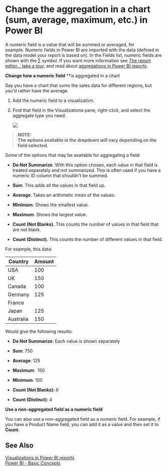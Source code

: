 ﻿<properties 
   pageTitle="Change the aggregation in a chart (sum, average, maximum, etc.) in Power BI"
   description="Change the aggregation in a chart (sum, average, maximum, etc.) in Power BI"
   services="powerbi" 
   documentationCenter="" 
   authors="jastru" 
   manager="mblythe" 
   editor=""
   tags=""/>
 
<tags
   ms.service="powerbi"
   ms.devlang="NA"
   ms.topic="article"
   ms.tgt_pltfrm="NA"
   ms.workload="powerbi"
   ms.date="10/15/2015"
   ms.author="jastru"/>

# Change the aggregation in a chart (sum, average, maximum, etc.) in Power BI  

A numeric field is a value that will be summed or averaged, for example. Numeric fields in Power BI are imported with the data (defined in the data model your report is based on). In the Fields list, numeric fields are shown with the ∑ symbol. If you want more information see [The report editor... take a tour](https://support.powerbi.com/knowledgebase/articles/665494), and read about [aggregations in Power BI reports](http://support.powerbi.com/knowledgebase/articles/471200-change-the-aggregation-in-a-chart-sum-average-m).

 **Change how a numeric** **field** **is aggregated in a chart

Say you have a chart that sums the sales data for different regions, but you'd rather have the average. 

1.  Add the numeric field to a visualization.

2.  Find that field in the Visualizations pane, right-click, and select the aggregate type you need.

    ![](https://i.embed.ly/1/image?url=https%3A%2F%2Fs3.amazonaws.com%2Fuploads.uservoice.com%2Fassets%2F083%2F875%2F342%2Foriginal%2Ffilter%2520expand.png%3FAWSAccessKeyId%3D14D6VH0N6B73PJ6VE382%26Expires%3D1500869786%26Signature%3DO5yPZPxinByZMIG9LRZchoJK%252FQA%253D&key=afea23f29e5a4f63bd166897e3dc72df)

>**NOTE:**   
>**The options available in the dropdown will vary depending on the field selected.**

Some of the options that may be available for aggregating a field:

-   **Do Not Summarize**. With this option chosen, each value in that field is treated separately and not summarized. This is often used if you have a numeric ID column that shouldn't be summed.

-   **Sum**. This adds all the values in that field up.

-   **Average**. Takes an arithmetic mean of the values.

-   **Minimum**. Shows the smallest value.

-   **Maximum**. Shows the largest value.

-   **Count (Not Blanks).** This counts the number of values in that field that are not blank.

-   **Count (Distinct).** This counts the number of different values in that field.

For example, this data:

|Country|Amount|
|---|---|
|USA|100|
|UK|150|
|Canada|100|
|Germany|125|
|France||
|Japan|125|
|Australia|150|

Would give the following results:

-   **Do Not Summarize**: Each value is shown separately

-   **Sum**: 750

-   **Average**: 125

-   **Maximum**:  150

-   **Minimum**: 100

-   **Count (Not Blanks):** 6

-   **Count (Distinct):** 4

**Use a non-aggregated field as a numeric field**

You can also use a non-aggregated field as a numeric field. For example, if you have a Product Name field, you can add it as a value and then set it to **Count**. 

## See Also  
[Visualizations in Power BI reports](http://support.powerbi.com/knowledgebase/articles/434821-visualizations-in-power-bi-reports)  
[Power BI - Basic Concepts](http://support.powerbi.com/knowledgebase/articles/487029-power-bi-preview-basic-concepts)  